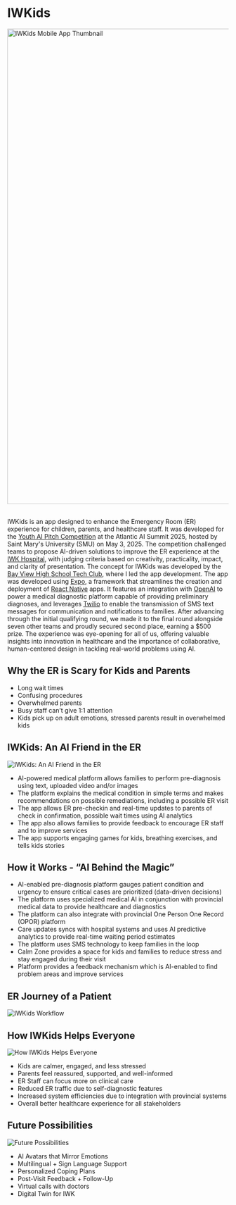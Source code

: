 # IWKids

<img width="1920" height="1080" alt="IWKids Mobile App Thumbnail" src="https://github.com/user-attachments/assets/f226dbb6-8139-4303-8aa4-026fea1e244a" /> <br /> <br />

IWKids is an app designed to enhance the Emergency Room (ER) experience for children, parents, and healthcare staff. It was developed for the [Youth AI Pitch Competition](https://www.smu.ca/ai-summit/may3.html) at the Atlantic AI Summit 2025, hosted by Saint Mary's University (SMU) on May 3, 2025. The competition challenged teams to propose AI-driven solutions to improve the ER experience at the [IWK Hospital](https://iwkhealth.ca/), with judging criteria based on creativity, practicality, impact, and clarity of presentation. The concept for IWKids was developed by the [Bay View High School Tech Club](https://bvh-tech-club.netlify.app/), where I led the app development. The app was developed using [Expo](https://expo.dev/), a framework that streamlines the creation and deployment of [React Native](https://reactnative.dev/) apps. It features an integration with [OpenAI](https://openai.com/) to power a medical diagnostic platform capable of providing preliminary diagnoses, and leverages [Twilio](https://www.twilio.com/) to enable the transmission of SMS text messages for communication and notifications to families. After advancing through the initial qualifying round, we made it to the final round alongside seven other teams and proudly secured second place, earning a $500 prize. The experience was eye-opening for all of us, offering valuable insights into innovation in healthcare and the importance of collaborative, human-centered design in tackling real-world problems using AI.

## Why the ER is Scary for Kids and Parents

- Long wait times
- Confusing procedures
- Overwhelmed parents
- Busy staff can’t give 1:1 attention
- Kids pick up on adult emotions, stressed parents result in overwhelmed kids

## IWKids: An AI Friend in the ER

![IWKids: An AI Friend in the ER](https://github.com/user-attachments/assets/3453d427-b3b3-49bf-8e83-05ef444b545b)

- AI-powered medical platform allows families to perform pre-diagnosis using text, uploaded video and/or images
- The platform explains the medical condition in simple terms and makes recommendations on possible remediations, including a possible ER visit
- The app allows ER pre-checkin and real-time updates to parents of check in confirmation, possible wait times using AI analytics
- The app also allows families to provide feedback to encourage ER staff and to improve services
- The app supports engaging games for kids,  breathing exercises, and tells kids stories

## How it Works - “AI Behind the Magic”

- AI-enabled pre-diagnosis platform gauges patient condition and urgency to ensure critical cases are prioritized (data-driven decisions)
- The platform uses specialized medical AI in conjunction with provincial medical data to provide healthcare and diagnostics
- The platform can also integrate with provincial One Person One Record (OPOR) platform
- Care updates syncs with hospital systems and uses AI predictive analytics to provide real-time waiting period estimates
- The platform uses SMS technology to keep families in the loop
- Calm Zone provides a space for kids and families to reduce stress and stay engaged during their visit
- Platform provides a feedback mechanism which is AI-enabled to find problem areas and improve services

## ER Journey of a Patient

![IWKids Workflow](https://github.com/user-attachments/assets/86cc89fd-e5e3-4677-9c9c-c441912bc5a9)

## How IWKids Helps Everyone

![How IWKids Helps Everyone](https://github.com/user-attachments/assets/84d19af2-6e22-4cdd-8eda-743b6740c62f)

- Kids are calmer, engaged, and less stressed
- Parents feel reassured, supported, and well-informed
- ER Staff can focus more on clinical care
- Reduced ER traffic due to self-diagnostic features
- Increased system efficiencies due to integration with provincial systems
- Overall better healthcare experience for all stakeholders

## Future Possibilities

![Future Possibilities](https://github.com/user-attachments/assets/eb3146b3-80f9-4e84-b1d7-93857042d3f1)

- AI Avatars that Mirror Emotions
- Multilingual + Sign Language Support
- Personalized Coping Plans
- Post-Visit Feedback + Follow-Up
- Virtual calls with doctors
- Digital Twin for IWK
